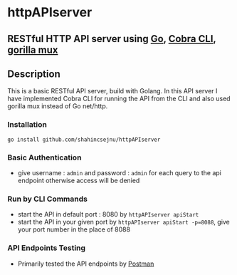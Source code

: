 # httpAPIserver

## RESTful HTTP API server using [Go](https://github.com/golang), [Cobra CLI](https://github.com/spf13/cobra), [gorilla mux](https://github.com/gorilla/mux)

## Description

This is a basic RESTful API server, build with Golang. In this API server I have implemented Cobra CLI for running the API from the CLI and also used gorilla mux instead of Go net/http.

### Installation 

`go install github.com/shahincsejnu/httpAPIserver`

### Basic Authentication

- give username : `admin` and password : `admin` for each query to the api endpoint otherwise access will be denied

### Run by CLI Commands

- start the API in default port : 8080 by `httpAPIserver apiStart`
- start the API in your given port by `httpAPIserver apiStart -p=8088`, give your port number in the place of 8088


### API Endpoints Testing

- Primarily tested the API endpoints by [Postman](https://github.com/postmanlabs)



